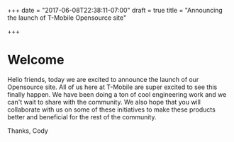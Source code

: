 +++
date = "2017-06-08T22:38:11-07:00"
draft = true
title = "Announcing the launch of T-Mobile Opensource site"

+++

# Welcome
Hello friends, today we are excited to announce the launch of our Opensource site. All of us here at T-Mobile are super excited to see this finally happen. We have been doing a ton of cool engineering work and we can't wait to share with the community. We also hope that you will collaborate with us on some of these initiatives to make these products better and beneficial for the rest of the community.


Thanks,
Cody
